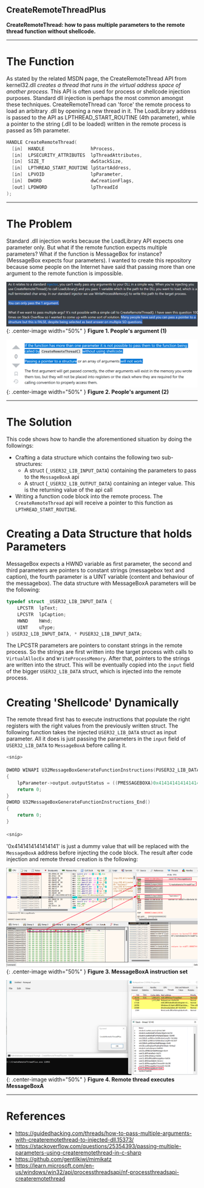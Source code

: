 ## CreateRemoteThreadPlus
**CreateRemoteThread: how to pass multiple parameters to the remote thread function without shellcode.**

-----------------------------------------------------------------------------------------------------------------------------------------------------------------

# The Function
As stated by the related MSDN page, the CreateRemoteThread API from kernel32.dll *creates a thread that runs in the virtual address space of another process.* This API is often used for process or shellcode injection purposes. Standard dll injection is perhaps the most common amongst these techniques. CreateRemoteThread can 'force' the remote process to load an arbitrary .dll by opening a new thread in it. The LoadLibrary address is passed to the API as LPTHREAD_START_ROUTINE (4th parameter), while a pointer to the string (.dll to be loaded) written in the remote process is passed as 5th parameter.

```c
HANDLE CreateRemoteThread(
  [in]  HANDLE                 hProcess,
  [in]  LPSECURITY_ATTRIBUTES  lpThreadAttributes,
  [in]  SIZE_T                 dwStackSize,
  [in]  LPTHREAD_START_ROUTINE lpStartAddress,
  [in]  LPVOID                 lpParameter,
  [in]  DWORD                  dwCreationFlags,
  [out] LPDWORD                lpThreadId
);
```

-----------------------------------------------------------------------------------------------------------------------------------------------------------------

# The Problem
Standard .dll injection works because the LoadLibrary API expects one parameter only. But what if the remote function expects multiple parameters? What if the function is MessageBox for instance? (MessageBox expects four parameters). I wanted to create this repository because some people on the Internet have said that passing more than one argument to the remote function is impossible.

![](pictures/argument.png){: .center-image width="50%" }
**Figure 1. People's argument (1)**


![](pictures/argument1.png){: .center-image width="50%" }
**Figure 2. People's argument (2)**

-----------------------------------------------------------------------------------------------------------------------------------------------------------------

# The Solution
This code shows how to handle the aforementioned situation by doing the followings:

- Crafting a data structure which contains the following two sub-structures:
	- A struct (`_USER32_LIB_INPUT_DATA`) containing the parameters to pass to the `MessageBoxA` api
 	- A struct (`_USER32_LIB_OUTPUT_DATA`) containing an integer value. This is the returning value of the api call
- Writing a function code block into the remote process. The `CreateRemoteThread` api will receive a pointer to this function as `LPTHREAD_START_ROUTINE`.


# Creating a Data Structure that holds Parameters
MessageBox expects a HWND variable as first parameter, the second and third parameters are pointers to constant strings (messagebox text and caption), the fourth parameter is a UINT variable (content and behaviour of the messagebox). The data structure with MessageBoxA parameters will be the following:

```c
typedef struct _USER32_LIB_INPUT_DATA {
	LPCSTR	lpText;
	LPCSTR	lpCaption;
	HWND	hWnd;
	UINT	uType;
} USER32_LIB_INPUT_DATA, * PUSER32_LIB_INPUT_DATA;
```

The LPCSTR parameters are pointers to constant strings in the remote process. So the strings are first written into the target process with calls to `VirtualAllocEx` and `WriteProcessMemory`. After that, pointers to the strings are written into the struct. This will be eventually copied into the `input` field of the bigger `USER32_LIB_DATA` struct, which is injected into the remote process.

# Creating 'Shellcode' Dynamically
The remote thread first has to execute instructions that populate the right registers with the right values from the previously written struct. The following function takes the injected `USER32_LIB_DATA` struct as input parameter. All it does is just passing the parameters in the `input` field of `USER32_LIB_DATA` to `MessageBoxA` before calling it.

```c
<snip>

DWORD WINAPI U32MessageBoxGenerateFunctionInstructions(PUSER32_LIB_DATA lpParameter)
{
	lpParameter->output.outputStatus = ((PMESSAGEBOXA)0x4141414141414141)(lpParameter->input.hwnd, lpParameter->input.text, lpParameter->input.title, lpParameter->input.uType);
	return 0;
}
DWORD U32MessageBoxGenerateFunctionInstructions_End()
{
	return 0; 
}

<snip>
```

'0x4141414141414141' is just a dummy value that will be replaced with the `MessageBoxA` address before injecting the code block. The result after code injection and remote thread creation is the following:


![MessageBoxA instruction set](pictures/function_instruction_set.png){: .center-image width="50%" }
**Figure 3. MessageBoxA instruction set**


![Remote thread executes MessageBoxA](pictures/payload_execution.png){: .center-image width="50%" }
**Figure 4. Remote thread executes MessageBoxA**

-----------------------------------------------------------------------------------------------------------------------------------------------------------------


# References
* https://guidedhacking.com/threads/how-to-pass-multiple-arguments-with-createremotethread-to-injected-dll.15373/
* https://stackoverflow.com/questions/25354393/passing-multiple-parameters-using-createremotethread-in-c-sharp
* https://github.com/gentilkiwi/mimikatz
* https://learn.microsoft.com/en-us/windows/win32/api/processthreadsapi/nf-processthreadsapi-createremotethread



